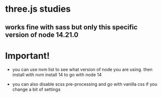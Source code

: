 # three.js studies

## works fine with sass but only this specific version of node 14.21.0

# Important!

- you can use nvm list to see what version of node you are using. then install with nvm install 14 to go with node 14


- you can also disable scss pre-processing and go with vanilla css if you change a bit of settings